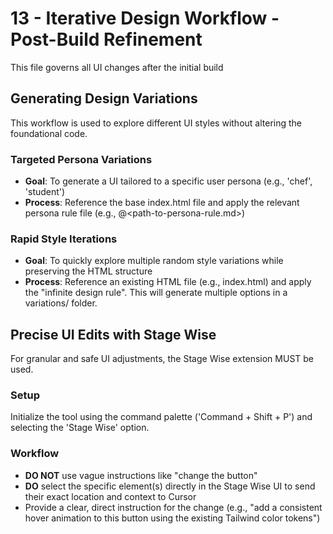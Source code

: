 # 13 - Iterative Design Workflow - Post-Build Refinement

This file governs all UI changes after the initial build

## Generating Design Variations
This workflow is used to explore different UI styles without altering the foundational code.

### Targeted Persona Variations
- **Goal**: To generate a UI tailored to a specific user persona (e.g., 'chef', 'student')
- **Process**: Reference the base index.html file and apply the relevant persona rule file (e.g., @<path-to-persona-rule.md>)

### Rapid Style Iterations
- **Goal**: To quickly explore multiple random style variations while preserving the HTML structure
- **Process**: Reference an existing HTML file (e.g., index.html) and apply the "infinite design rule". This will generate multiple options in a variations/ folder.

## Precise UI Edits with Stage Wise
For granular and safe UI adjustments, the Stage Wise extension MUST be used.

### Setup
Initialize the tool using the command palette ('Command + Shift + P') and selecting the 'Stage Wise' option.

### Workflow
- **DO NOT** use vague instructions like "change the button"
- **DO** select the specific element(s) directly in the Stage Wise UI to send their exact location and context to Cursor
- Provide a clear, direct instruction for the change (e.g., "add a consistent hover animation to this button using the existing Tailwind color tokens")